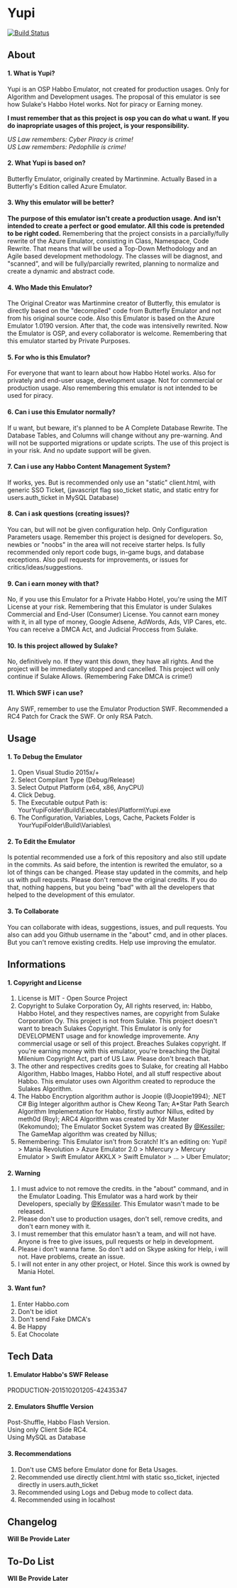 # Yupi

[![Build Status](https://travis-ci.org/sant0ro/Yupi.svg?branch=master)](https://travis-ci.org/sant0ro/Yupi)

## About

#### 1. What is Yupi?
Yupi is an OSP Habbo Emulator, not created for production usages. Only for Algorithm and Development usages. The proposal of this emulator is see how Sulake's Habbo Hotel works. Not for piracy or Earning money.

**I must remember that as this project is osp you can do what u want. If you do inapropriate usages of this project, is your responsibility.**

*US Law remembers: Cyber Piracy is crime!*	
*US Law remembers: Pedophilie is crime!*

#### 2. What Yupi is based on?
Butterfly Emulator, originally created by Martinmine. Actually Based in a Butterfly's Edition called Azure Emulator.

#### 3. Why this emulator will be better?
**The purpose of this emulator isn't create a production usage. And isn't intended to create a perfect or good emulator. All this code is pretended to be right coded.**
Remembering that the project consists in a parcially/fully rewrite of the Azure Emulator, consisting in Class, Namespace, Code Rewrite. That means that will be used a Top-Down Methodology and an Agile based development methodology. The classes will be diagnost, and "scanned", and will be fully/parcially rewrited, planning to normalize and create a dynamic and abstract code.

#### 4. Who Made this Emulator?
The Original Creator was Martinmine creator of Butterfly, this emulator is directly based on the "decompiled" code from Butterfly Emulator and not from his original source code. Also this Emulator is based on the Azure Emulator 1.0190 version. After that, the code was intensivelly rewrited. Now the Emulator is OSP, and every collaborator is welcome. Remembering that this emulator started by Private Purposes.

#### 5. For who is this Emulator?
For everyone that want to learn about how Habbo Hotel works. Also for privately and end-user usage, development usage. Not for commercial or production usage. Also remembering this emulator is not intended to be used for piracy.

#### 6. Can i use this Emulator normally?
If u want, but beware, it's planned to be A Complete Database Rewrite. The Database Tables, and Columns will change without any pre-warning. And will not be supported migrations or update scripts. The use of this project is in your risk. And no update support will be given.

#### 7. Can i use any Habbo Content Management System?
If works, yes. But is recommended only use an "static" client.html, with generic SSO Ticket, (javascript flag sso_ticket static, and static entry for users.auth_ticket in MySQL Database)

#### 8. Can i ask questions (creating issues)?
You can, but will not be given configuration help. Only Configuration Parameters usage. Remember this project is designed for developers. So, newbies or "noobs" in the area will not receive starter helps. Is fully recommended only report code bugs, in-game bugs, and database exceptions. Also pull requests for improvements, or issues for critics/ideas/suggestions.

#### 9. Can i earn money with that?
No, if you use this Emulator for a Private Habbo Hotel, you're using the MIT License at your risk. Remembering that this Emulator is under Sulakes Commercial and End-User (Consumer) License. You cannot earn money with it, in all type of money, Google Adsene, AdWords, Ads, VIP Cares, etc. You can receive a DMCA Act, and Judicial Proccess from Sulake.

#### 10. Is this project allowed by Sulake?
No, definitively no. If they want this down, they have all rights. And the project will be immediatelly stopped and cancelled. This project will only continue if Sulake Allows. (Remembering Fake DMCA is crime!)

#### 11. Which SWF i can use?
Any SWF, remember to use the Emulator Production SWF. Recommended a RC4 Patch for Crack the SWF. Or only RSA Patch.

## Usage

#### 1. To Debug the Emulator
1. Open Visual Studio 2015x/+
2. Select Compilant Type (Debug/Release)
3. Select Output Platform (x64, x86, AnyCPU)
4. Click Debug.
5. The Executable output Path is: YourYupiFolder\Build\Executables\Platform\Yupi.exe
6. The Configuration, Variables, Logs, Cache, Packets Folder is YourYupiFolder\Build\Variables\

#### 2. To Edit the Emulator
Is potential recommended use a fork of this repository and also still update in the commits. As said before, the intention is rewrited the emulator, so a lot of things can be changed. Please stay updated in the commits, and help us with pull requests. Please don't remove the original credits. If you do that, nothing happens, but you being "bad" with all the developers that helped to the development of this emulator.

#### 3. To Collaborate
You can collaborate with ideas, suggestions, issues, and pull requests. You also can add you Github username in the "about" cmd, and in other places. But you can't remove existing credits. Help use improving the emulator.

## Informations

#### 1. Copyright and License
1. License is MIT - Open Source Project
2. Copyright to Sulake Corporation Oy, All rights reserved, in: Habbo, Habbo Hotel, and they respectives names, are copyright from Sulake Corporation Oy. This project is not from Sulake. This project doesn't want to breach Sulakes Copyright. This Emulator is only for DEVELOPMENT usage and for knowledge improvemente. Any commercial usage or sell of this project. Breaches Sulakes copyright. If you're earning money with this emulator, you're breaching the Digital Milenium Copyright Act, part of US Law. Please don't breach that.
3. The other and respectives credits goes to Sulake, for creating all Habbo Algorithm, Habbo Images, Habbo Hotel, and all stuff respective about Habbo. This emulator uses own Algorithm created to reproduce the Sulakes Algorithm. 
4. The Habbo Encryption algorithm author is Joopie (@Joopie1994); .NET C# Big Integer algorithm author is Chew Keong Tan; A*Star Path Search Algorithm Implementation for Habbo, firstly author Nillus, edited by meth0d (Roy); ARC4 Algorithm was created by Xdr Master (Kekomundo); The Emulator Socket System was created By [@Kessiler](https://github.com/kessiler); The GameMap algorithm was created by Nillus; 
5. Remembering: This Emulator isn't from Scratch! It's an editing on: Yupi! > Mania Revolution > Azure Emulator 2.0 > hMercury > Mercury Emulator > Swift Emulator AKKLX > Swift Emulator > ... > Uber Emulator;

#### 2. Warning
1. I must advice to not remove the credits. in the "about" command, and in the Emulator Loading. This Emulator was a hard work by their Developers, specially by [@Kessiler](https://github.com/kessiler). This Emulator wasn't made to be released. 
2. Please don't use to production usages, don't sell, remove credits, and don't earn money with it. 
3. I must remember that this emulator hasn't a team, and will not have. Anyone is free to give issues, pull requests or help in development.
4. Please i don't wanna fame. So don't add on Skype asking for Help, i will not. Have problems, create an issue.
5. I will not enter in any other project, or Hotel. Since this work is owned by Mania Hotel.

#### 3. Want fun?
1. Enter Habbo.com
2. Don't be idiot
3. Don't send Fake DMCA's
4. Be Happy
5. Eat Chocolate

## Tech Data

#### 1. Emulator Habbo's SWF Release
PRODUCTION-201510201205-42435347

#### 2. Emulators Shuffle Version
Post-Shuffle, Habbo Flash Version.	
Using only Client Side RC4.		
Using MySQL as Database	

#### 3. Recommendations
1. Don't use CMS before Emulator done for Beta Usages.
2. Recommended use directly client.html with static sso_ticket, injected directly in users.auth_ticket
3. Recommended using Logs and Debug mode to collect data.
4. Recommended using in localhost

## Changelog

**Will Be Provide Later**

## To-Do List

**WIl Be Provide Later**


